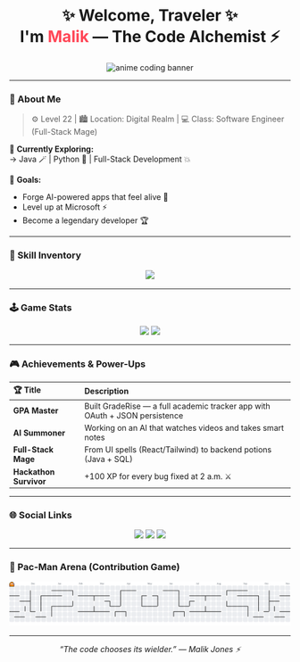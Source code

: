 <h1 align="center">✨ Welcome, Traveler ✨<br>I'm <span style="color:#ff4757;">Malik</span> — The Code Alchemist ⚡</h1>

<p align="center">
  <img src="https://i.ibb.co/J7S0gQR/anime-coding-banner.gif" width="600" alt="anime coding banner">
</p>

---

### 🧭 About Me

> ⚙️ Level 22 | 🏙️ Location: Digital Realm | 💻 Class: Software Engineer (Full-Stack Mage)

🌸 **Currently Exploring:**  
→ Java 🪄 | Python 🐍 | Full-Stack Development 💥  

🎯 **Goals:**  
- Forge AI-powered apps that feel alive 🤖  
- Level up at Microsoft ⚡  
- Become a legendary developer 🏆  

---

### 🧰 Skill Inventory

<p align="center">
  <img src="https://skillicons.dev/icons?i=java,py,js,html,css,react,tailwind,docker,mysql,git,vscode&perline=6" />
</p>

---

### 🕹️ Game Stats

<p align="center">
  <img src="https://streak-stats.demolab.com?user=kngofhumans&theme=tokyonight_duo&hide_border=true&border_radius=10&date_format=M%20j%5B%2C%20Y%5D" height="150" />
  <img src="https://github-readme-stats.vercel.app/api?username=kngofhumans&show_icons=true&theme=tokyonight&hide_border=true" height="150" />
</p>

---

### 🎮 Achievements & Power-Ups

| 🏆 Title | Description |
|:--|:--|
| **GPA Master** | Built GradeRise — a full academic tracker app with OAuth + JSON persistence |
| **AI Summoner** | Working on an AI that watches videos and takes smart notes |
| **Full-Stack Mage** | From UI spells (React/Tailwind) to backend potions (Java + SQL) |
| **Hackathon Survivor** | +100 XP for every bug fixed at 2 a.m. ⚔️ |

---

### 🌐 Social Links

<p align="center">
  <a href="https://www.linkedin.com/in/maliktheatar/" target="_blank"><img src="https://img.shields.io/badge/-LinkedIn-0077B5?logo=linkedin&style=for-the-badge"></a>
  <a href="https://www.youtube.com/@malikjones1613" target="_blank"><img src="https://img.shields.io/badge/-YouTube-FF0000?logo=youtube&style=for-the-badge"></a>
  <a href="mailto:malik.g.jones0415@gmail.com"><img src="https://img.shields.io/badge/-Gmail-D14836?logo=gmail&style=for-the-badge"></a>
</p>

---

### 👾 Pac-Man Arena (Contribution Game)

<p align="center">
  <picture>
    <source media="(prefers-color-scheme: dark)" srcset="https://raw.githubusercontent.com/kngofhumans/kngofhumans/output/pacman-contribution-graph-dark.svg">
    <source media="(prefers-color-scheme: light)" srcset="https://raw.githubusercontent.com/kngofhumans/kngofhumans/output/pacman-contribution-graph.svg">
    <img alt="Pac-Man contribution graph" src="https://raw.githubusercontent.com/kngofhumans/kngofhumans/output/pacman-contribution-graph.svg" width="700">
  </picture>
</p>

---

<p align="center"><i>“The code chooses its wielder.” — Malik Jones ⚡</i></p>
